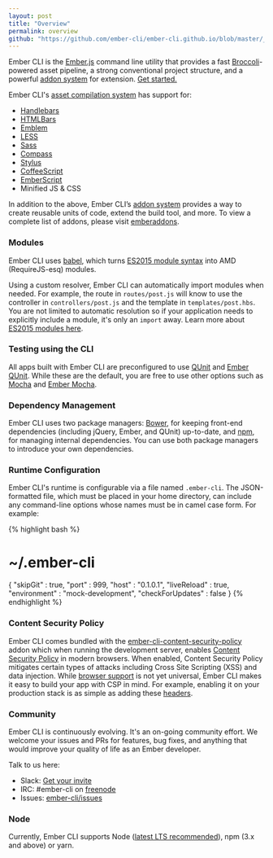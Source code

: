 ```yaml
---
layout: post
title: "Overview"
permalink: overview
github: "https://github.com/ember-cli/ember-cli.github.io/blob/master/_posts/2014-04-05-overview.md"
---
```


Ember CLI is the [Ember.js](http://emberjs.com) command line utility that
provides a fast [Broccoli](https://github.com/broccolijs/broccoli#broccoli)-powered
asset pipeline, a strong conventional project structure, and a powerful [addon
system](http://www.ember-cli.com/extending/#developing-addons-and-blueprints)
for extension. [Get started.](/user-guide/#getting-started)

Ember CLI's [asset compilation system](https://ember-cli.com/user-guide/#asset-compilation) has support for:

* [Handlebars](http://handlebarsjs.com/)
* [HTMLBars](https://github.com/tildeio/htmlbars/)
* [Emblem](http://emblemjs.com/)
* [LESS](http://lesscss.org/)
* [Sass](http://sass-lang.com/)
* [Compass](http://compass-style.org/)
* [Stylus](http://learnboost.github.io/stylus/)
* [CoffeeScript](http://coffeescript.org/)
* [EmberScript](http://emberscript.com/)
* Minified JS & CSS

In addition to the above, Ember CLI’s [addon
system](http://www.ember-cli.com/extending/#developing-addons-and-blueprints)
provides a way to create reusable units of code, extend the build tool, and
more. To view a complete list of addons, please visit
[emberaddons](http://www.emberaddons.com/).

### Modules

Ember CLI uses [babel](https://babeljs.io/),
which turns [ES2015 module syntax](http://jsmodules.io/)
into AMD (RequireJS-esq) modules.

Using a custom resolver, Ember CLI can automatically import modules when
needed. For example, the route in `routes/post.js` will know to use the
controller in `controllers/post.js` and the template in `templates/post.hbs`.
You are not limited to automatic resolution so if your application needs to
explicitly include a module, it's only an `import` away. Learn more about
[ES2015 modules here](http://jsmodules.io/).

### Testing using the CLI

All apps built with Ember CLI are preconfigured to use
[QUnit](http://qunitjs.com/) and [Ember
QUnit](https://github.com/rwjblue/ember-qunit). While these are the default,
you are free to use other options such as [Mocha](https://mochajs.org/) and
[Ember Mocha](https://github.com/switchfly/ember-cli-mocha/).

### Dependency Management

Ember CLI uses two package managers: [Bower](http://bower.io/), for keeping
front-end dependencies (including jQuery, Ember, and QUnit) up-to-date, and
[npm](http://npmjs.org), for managing internal dependencies. You can use both
package managers to introduce your own dependencies.

### Runtime Configuration

Ember CLI's runtime is configurable via a file named `.ember-cli`.  The
JSON-formatted file, which must be placed in your home directory, can include
any command-line options whose names must be in camel case form. For example:

{% highlight bash %}
# ~/.ember-cli
{
  "skipGit" : true,
  "port" : 999,
  "host" : "0.1.0.1",
  "liveReload" : true,
  "environment" : "mock-development",
  "checkForUpdates" : false
}
{% endhighlight %}

### Content Security Policy

Ember CLI comes bundled with the
[ember-cli-content-security-policy](https://github.com/rwjblue/ember-cli-content-security-policy/)
addon which when running the development server, enables [Content Security
Policy](http://content-security-policy.com/) in modern browsers. When enabled,
Content Security Policy mitigates certain types of attacks including Cross Site
Scripting (XSS) and data injection. While [browser
support](http://caniuse.com/#feat=contentsecuritypolicy) is not yet universal,
Ember CLI makes it easy to build your app with CSP in mind. For example,
enabling it on your production stack is as simple as adding these
[headers](/user-guide/#content-security-policy).

### Community

Ember CLI is continuously evolving. It's an on-going community effort. We
welcome your issues and PRs for features, bug fixes, and anything that would
improve your quality of life as an Ember developer.

Talk to us here:

* Slack: [Get your invite](https://ember-community-slackin.herokuapp.com)
* IRC: #ember-cli on [freenode](http://webchat.freenode.net/)
* Issues: [ember-cli/issues](https://github.com/ember-cli/ember-cli/issues)

### Node

Currently, Ember CLI supports Node ([latest LTS recommended](https://nodejs.org/en/download/)), npm (3.x and above) or yarn.
